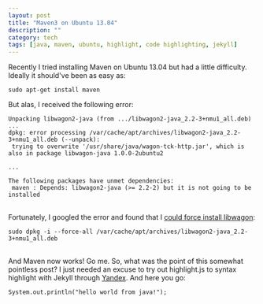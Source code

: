 ```yaml
---
layout: post
title: "Maven3 on Ubuntu 13.04"
description: ""
category: tech
tags: [java, maven, ubuntu, highlight, code highlighting, jekyll]
---
```



Recently I tried installing Maven on Ubuntu 13.04 but had a little difficulty.
Ideally it should've been as easy as:
<pre class="prettyprint">
<code class="bash">sudo apt-get install maven</code>
</pre>

But alas, I received the following error:

<pre class="prettyprint">
<code class="bash">Unpacking libwagon2-java (from .../libwagon2-java_2.2-3+nmu1_all.deb) ...
dpkg: error processing /var/cache/apt/archives/libwagon2-java_2.2-3+nmu1_all.deb (--unpack):
 trying to overwrite '/usr/share/java/wagon-tck-http.jar', which is also in package libwagon-java 1.0.0-2ubuntu2

...

The following packages have unmet dependencies:
 maven : Depends: libwagon2-java (>= 2.2-2) but it is not going to be installed
</code>
</pre>

Fortunately, I googled the error and found that I <a href="https://bugs.launchpad.net/ubuntu/+source/wagon2/+bug/1171056" target="_blank">could force install libwagon</a>:

<pre class="prettyprint">
<code class="bash">sudo dpkg -i --force-all /var/cache/apt/archives/libwagon2-java_2.2-3+nmu1_all.deb
</code>
</pre>

And Maven now works! Go me. So, what was the point of this somewhat pointless post? I just needed
an excuse to try out highlight.js to syntax highlight with Jekyll 
through <a href="http://softwaremaniacs.org/soft/highlight/en/download/" target="_blank">Yandex</a>. 
And here you go:

<pre class="prettyprint">
<code class="java">System.out.println("hello world from java!");</code>
</pre>
